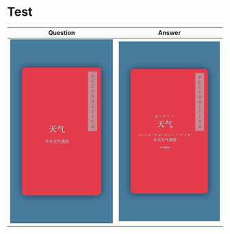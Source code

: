 
# Test


| Question      | Answer |
| ----------- | ----------- |
| ![Recognition Question](./images/recognition-question.png) | ![Recognition Answer](./images/recognition-answer.png)  |

